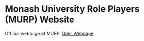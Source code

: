 # Monash University Role Players (MURP) Website
Official webpage of MURP.
[Open Webpage](https://murpmonashclub.github.io/)
